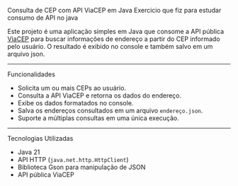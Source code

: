 Consulta de CEP com API ViaCEP em Java
Exercicio que fiz para estudar consumo de API no java

Este projeto é uma aplicação simples em Java que consome a API pública [ViaCEP](https://viacep.com.br/) para buscar informações de endereço a partir do CEP informado pelo usuário. O resultado é exibido no console e também salvo em um arquivo json.

---

Funcionalidades

- Solicita um ou mais CEPs ao usuário.
- Consulta a API ViaCEP e retorna os dados do endereço.
- Exibe os dados formatados no console.
- Salva os endereços consultados em um arquivo `endereço.json`.
- Suporte a múltiplas consultas em uma única execução.

---

Tecnologias Utilizadas

- Java 21
- API HTTP (`java.net.http.HttpClient`)
- Biblioteca Gson para manipulação de JSON
- API pública ViaCEP

